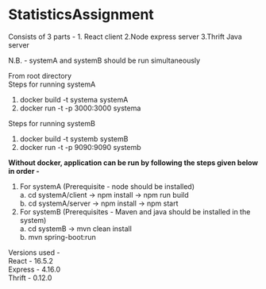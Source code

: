# StatisticsAssignment
Consists of 3 parts - 1. React client 2.Node express server 3.Thrift Java server

N.B. - systemA and systemB should be run simultaneously

From root directory<br>
Steps for running systemA<br>
1. docker build -t systema systemA<br>
2. docker run -t -p 3000:3000 systema

Steps for running systemB<br>
1. docker build -t systemb systemB<br>
2. docker run -t -p 9090:9090 systemb<br>

<b>Without docker, application can be run by following the steps given below in order -</b>
1. For systemA (Prerequisite - node should be installed)<br>
  a. cd systemA/client -> npm install -> npm run build<br>
  b. cd systemA/server -> npm install -> npm start<br>
2. For systemB (Prerequisites - Maven and java should be installed in the system)<br>
  a. cd systemB -> mvn clean install<br>
  b. mvn spring-boot:run

Versions used - <br>
React - 16.5.2<br>
Express - 4.16.0<br>
Thrift - 0.12.0<br>
